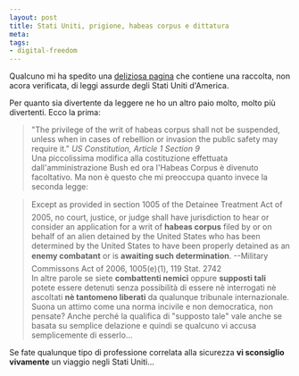 ```yaml
--- 
layout: post
title: Stati Uniti, prigione, habeas corpus e dittatura
meta: 
tags: 
- digital-freedom
---
```

Qualcuno mi ha spedito una [deliziosa pagina](http://crazytopics.blogspot.com/2007/01/craziest-laws-in-america.html) che contiene una raccolta, non acora verificata, di leggi assurde degli Stati Uniti d'America.  
  
Per quanto sia divertente da leggere ne ho un altro paio molto, molto più divertenti. Ecco la prima:  
  
> "The privilege of the writ of habeas corpus shall not be suspended, unless when in cases of rebellion or invasion the public safety may require it." *US Constitution, Article 1 Section 9*  
Una piccolissima modifica alla costituzione effettuata dall'amministrazione Bush ed ora l'Habeas Corpus è divenuto facoltativo. Ma non è questo che mi preoccupa quanto invece la seconda legge:  
  
> Except as provided in section 1005 of the Detainee Treatment Act of 2005, no court, justice, or judge shall have jurisdiction to hear or consider an application for a writ of **habeas corpus** filed by or on behalf of an alien detained by the United States who has been determined by the United States to have been properly detained as an **enemy combatant** or is **awaiting such determination**. --Military Commissons Act of 2006, 1005(e)(1), 119 Stat. 2742  
In altre parole se siete **combattenti nemici** oppure **supposti tali** potete essere detenuti senza possibilità di essere nè interrogati nè ascoltati **nè tantomeno liberati** da qualunque tribunale internazionale. Suona un attimo come una norma incivile e non democratica, non pensate? Anche perché la qualifica di "supposto tale" vale anche se basata su semplice delazione e quindi se qualcuno vi accusa semplicemente di esserlo...  
  
Se fate qualunque tipo di professione correlata alla sicurezza **vi sconsiglio vivamente** un viaggio negli Stati Uniti... 
